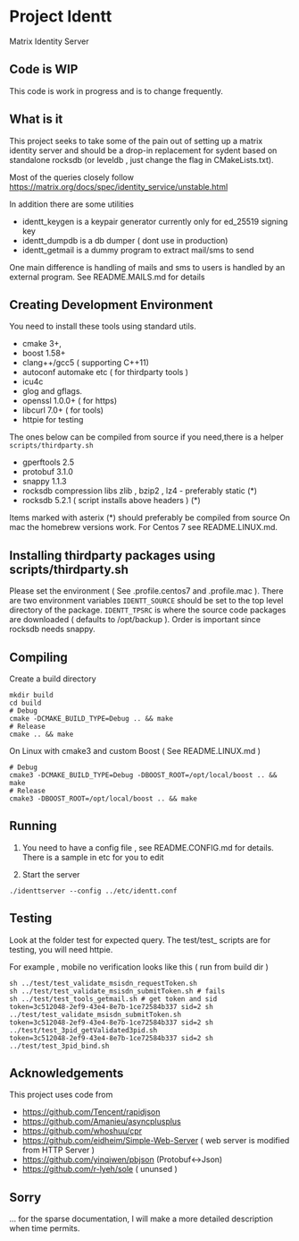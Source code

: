 # Project Identt

Matrix Identity Server

## Code is WIP

This code is work in progress and is to change frequently.

## What is it

This project seeks to take some of the pain out of setting up a matrix identity server
and should be a drop-in replacement for sydent based on standalone rocksdb
(or leveldb , just change the flag in CMakeLists.txt). 

Most of the queries closely follow https://matrix.org/docs/spec/identity_service/unstable.html

In addition there are some utilities

- identt_keygen is a keypair generator currently only for ed_25519 signing key
- identt_dumpdb is a db dumper ( dont use in production)
- identt_getmail is a dummy program to extract mail/sms to send 

One main difference is handling of mails and sms to users is handled by an external program. 
See README.MAILS.md for details

## Creating Development Environment

You need to install these tools using standard utils.
- cmake 3+,
- boost 1.58+
- clang++/gcc5 ( supporting C++11)
- autoconf automake etc ( for thirdparty tools )
- icu4c
- glog and gflags.
- openssl 1.0.0+ ( for https)
- libcurl 7.0+ ( for tools)
- httpie for testing

The ones below can be compiled from source if you need,there is a helper `scripts/thirdparty.sh`
- gperftools 2.5
- protobuf 3.1.0
- snappy 1.1.3
- rocksdb compression libs zlib , bzip2 , lz4 - preferably static (*)
- rocksdb 5.2.1  ( script installs above headers ) (*)

Items marked with asterix (*) should preferably be compiled from source
On mac the homebrew versions work. For Centos 7 see README.LINUX.md.

## Installing thirdparty packages using scripts/thirdparty.sh

Please set the environment ( See .profile.centos7 and .profile.mac ). There are two environment variables
`IDENTT_SOURCE` should be set to the top level directory of the package. 
`IDENTT_TPSRC` is where the source code packages are downloaded ( defaults to /opt/backup ).
Order is important since rocksdb needs snappy.

## Compiling

Create a build directory

```
mkdir build
cd build
# Debug
cmake -DCMAKE_BUILD_TYPE=Debug .. && make
# Release
cmake .. && make
```

On Linux with cmake3 and custom Boost ( See README.LINUX.md )

```
# Debug
cmake3 -DCMAKE_BUILD_TYPE=Debug -DBOOST_ROOT=/opt/local/boost .. && make
# Release
cmake3 -DBOOST_ROOT=/opt/local/boost .. && make
```

## Running

1. You need to have a config file , see README.CONFIG.md for details. There is a sample in etc for you to edit

2. Start the server 


```
./identtserver --config ../etc/identt.conf
```

## Testing

Look at the folder test for expected query.
The test/test_ scripts are for testing, you will need httpie.

For example , mobile no verification looks like this ( run from build dir )

```
sh ../test/test_validate_msisdn_requestToken.sh 
sh ../test/test_validate_msisdn_submitToken.sh # fails
sh ../test/test_tools_getmail.sh # get token and sid
token=3c512048-2ef9-43e4-8e7b-1ce72584b337 sid=2 sh ../test/test_validate_msisdn_submitToken.sh
token=3c512048-2ef9-43e4-8e7b-1ce72584b337 sid=2 sh ../test/test_3pid_getValidated3pid.sh 
token=3c512048-2ef9-43e4-8e7b-1ce72584b337 sid=2 sh ../test/test_3pid_bind.sh 
```

## Acknowledgements

This project uses code from

- https://github.com/Tencent/rapidjson
- https://github.com/Amanieu/asyncplusplus
- https://github.com/whoshuu/cpr
- https://github.com/eidheim/Simple-Web-Server ( web server is modified from HTTP Server )
- https://github.com/yinqiwen/pbjson (Protobuf<->Json)
- https://github.com/r-lyeh/sole ( ununsed )

## Sorry

... for the sparse documentation, I will make a more detailed description when time permits.
